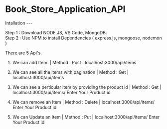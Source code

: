 # Book_Store_Application_API

Intallation ---

Step 1 : Download NODE.JS, VS Code, MongoDB. <br>
Step 2 : Use NPM to install Dependencies ( express.js, mongoose, nodemon )


There are 5 Api's.

1. We can add Item.    | Method : Post |  localhost:3000/api/items

2. We can see all the items with pagination      | Method : Get |  localhost:3000/api/items

3. We can see a perticular item by providing the product id        | Method : Get | localhost:3000/api/items/ Enter Your Product id

4. We can remove an Item    | Method : Delete |   localhost:3000/api/items/ Enter Your Product id

5. We can Update an Item    | Method : Put   |    localhost:3000/api/items/  Enter Your Product id 
